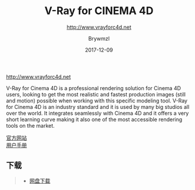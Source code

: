 ﻿---
layout:     post
title:      V-Ray for CINEMA 4D
subtitle:   http://www.vrayforc4d.net
date:       2017-12-09
author:     Brywmzl
header-img: img/Vray/wave-web-stefan-008b-uai-2064x836.jpg
catalog: true
tags:
    - CINEMA 4D
    - 插件
    - Render
---
http://www.vrayforc4d.net

<!--more-->

V-Ray for Cinema 4D is a professional rendering solution for Cinema 4D users, looking to get the most realistic and fastest production images (still and motion) possible when working with this specific modeling tool. V-Ray for Cinema 4D is an industry standard and it is used by many big studios all over the world. It integrates seamlessly with Cinema 4D and it offers a very short learning curve making it also one of the most accessible rendering tools on the market.  

[官方网站](http://www.vrayforc4d.net/)  
[用户手册](http://vrayforc4d.net/docs/)  

## 下载 
>- [网盘下载](https://pan.baidu.com/s/1skDAPC5)  